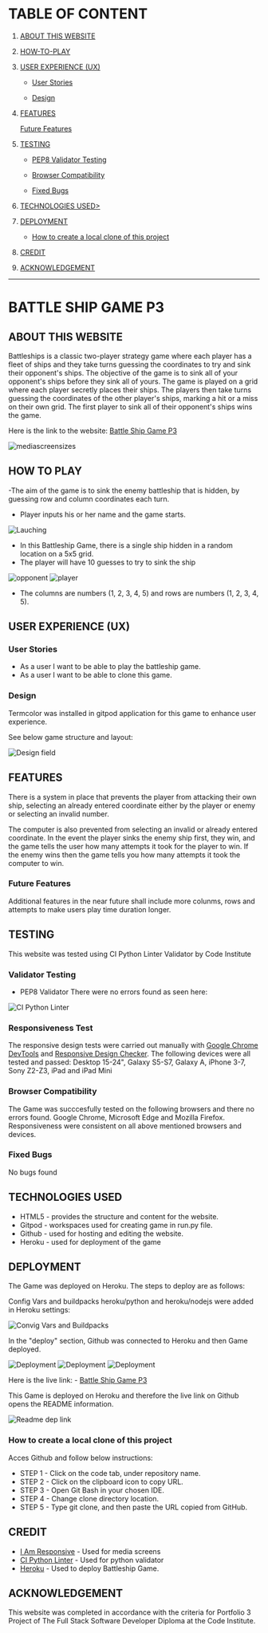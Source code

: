 

# TABLE OF CONTENT

1. <a href= "#about-this-website">ABOUT THIS WEBSITE</a>

2. <a href= "#how-to-play">HOW-TO-PLAY</a>

3. <a href= "#user-experience-ux">USER EXPERIENCE (UX)</a>

    - <a href= "#user-stories">User Stories</a>

    - <a href= "#design">Design</a>

4. <a href= "#features">FEATURES</a>

    <a href= "#future-features">Future Features</a>

5. <a href ="#testing">TESTING</a>

    - <a href ="#validator-testing">PEP8 Validator Testing</a> 

    - <a href ="#browser-compatibility">Browser Compatibility</a>

    - <a href ="#fixed-bugs">Fixed Bugs</a>

6. <a href= "#technologies-used">TECHNOLOGIES USED></a>

7. <a href= "#deployment">DEPLOYMENT</a>

    - <a href= "#how-to-create-a-local-clone-of-this-project">How to create a local clone of this project</a>

8. <a href= "#credit">CREDIT</a>

9. <a href= "#acknowledgement">ACKNOWLEDGEMENT</a> 

---


# BATTLE SHIP GAME P3

## ABOUT THIS WEBSITE

Battleships is a classic two-player strategy game where each player has a fleet of ships and they take turns guessing the coordinates to try and sink their opponent's ships. The objective of the game is to sink all of your opponent's ships before they sink all of yours. The game is played on a grid where each player secretly places their ships. The players then take turns guessing the coordinates of the other player's ships, marking a hit or a miss on their own grid. The first player to sink all of their opponent's ships wins the game.


Here is the link to the website: [Battle Ship Game P3](https://battleshipgamep3.herokuapp.com/)


![mediascreensizes](images/battle%20mediascreens.png)

## HOW TO PLAY

-The aim of the game is to sink the enemy battleship that is hidden, by guessing row and column coordinates each turn. 

- Player inputs his or her name and the game starts.

![Lauching](images/launching.png)

- In this Battleship Game, there is a single ship hidden in a random location on a 5x5 grid. 
- The player will have 10 guesses to try to sink the ship

![opponent](images/opponent.png)
![player](images/player.png)
- The columns are numbers (1, 2, 3, 4, 5) and rows are numbers (1, 2, 3, 4, 5). 

## USER EXPERIENCE (UX)

### User Stories 

- As a user I want to be able to play the battleship game.
- As a user I want to be able to clone this game. 

### Design 

Termcolor was installed in gitpod application for this game to enhance user experience. 

See below game structure and layout:

![Design field](images/design%20field.png)

## FEATURES

There is a system in place that prevents the player from attacking their own ship, selecting an already entered coordinate either by the player or enemy or selecting an invalid number. 

The computer is also prevented from selecting an invalid or already entered coordinate. In the event the player sinks the enemy ship first, they win, and the game tells the user how many attempts it took for the player to win. If the enemy wins then the game tells you how many attempts it took the computer to win. 

### Future Features

Additional features in the near future shall include more colunms, rows and attempts to make users play time duration longer. 

## TESTING

This website was tested using CI Python Linter Validator by Code Institute 

### Validator Testing 

- PEP8 Validator 
There were no errors found as seen here: 

![CI Python Linter](images/PEP8.png)

### Responsiveness Test

The responsive design tests were carried out manually with [Google Chrome DevTools](https://developer.chrome.com/docs/devtools/) and [Responsive Design Checker](https://www.responsivedesignchecker.com/). 
The following devices were all tested and passed: Desktop 15-24", Galaxy S5-S7, Galaxy A, iPhone 3-7, Sony Z2-Z3, iPad and iPad Mini

### Browser Compatibility

The Game was succcesfully tested on the following browsers and there no errors found. Google Chrome, Microsoft Edge and Mozilla Firefox. Responsiveness were consistent on all above mentioned browsers and devices.

### Fixed Bugs

No bugs found  

## TECHNOLOGIES USED

- HTML5 - provides the structure and content for the website.
- Gitpod - workspaces used for creating game in run.py file.
- Github - used for hosting and editing the website.
- Heroku - used for deployment of the game 


## DEPLOYMENT

The Game was deployed on Heroku. The steps to deploy are as follows:

Config Vars and buildpacks heroku/python and heroku/nodejs were added in Heroku settings:

![Convig Vars and Buildpacks](images/buildpacks%20and%20config%20vars.png)

In the "deploy" section, Github was connected to Heroku and then Game deployed.

![Deployment](images/heroku1.png)
![Deployment](images/heroku2.png)
![Deployment](images/heroku3.png)


Here is the live link: - [Battle Ship Game P3](https://yemoalakija.github.io/battleshipgamep3/)

This Game is deployed on Heroku and therefore the live link on Github opens the README information. 

![Readme dep link](images/readme%20dep%20link.png)

### How to create a local clone of this project

Acces Github and follow below instructions:

- STEP 1 - Click on the code tab, under repository name. 
- STEP 2 - Click on the clipboard icon to copy URL. 
- STEP 3 - Open Git Bash in your chosen IDE. 
- STEP 4 - Change clone directory location.
- STEP 5 - Type git clone, and then paste the URL copied from GitHub.

## CREDIT

- [I Am Responsive](https://amiresponsive.co.uk/) - Used for media screens 
- [CI Python Linter](https://pep8ci.herokuapp.com/) - Used for python validator 
- [Heroku](https://heroku.com) - Used to deploy Battleship Game.


## ACKNOWLEDGEMENT 

This website was completed in accordance with the criteria for Portfolio 3 Project of The Full Stack Software Developer Diploma at the Code Institute. 